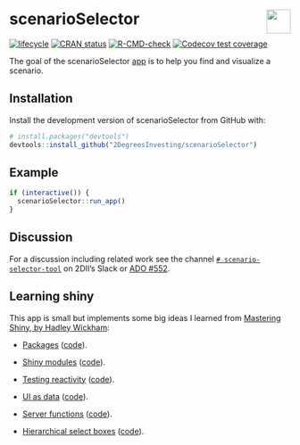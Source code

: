 
<!-- README.md is generated from README.Rmd. Please edit that file -->

# scenarioSelector <a href='https://github.com/2DegreesInvesting/r2dii.usethis'><img src='https://imgur.com/A5ASZPE.png' align='right' height='43' /></a>

<!-- badges: start -->

[![lifecycle](https://img.shields.io/badge/lifecycle-experimental-orange.svg)](https://www.tidyverse.org/lifecycle/#experimental)
[![CRAN
status](https://www.r-pkg.org/badges/version/scenarioSelector)](https://CRAN.R-project.org/package=scenarioSelector)
[![R-CMD-check](https://github.com/2DegreesInvesting/scenarioSelector/workflows/R-CMD-check/badge.svg)](https://github.com/2DegreesInvesting/scenarioSelector/actions)
[![Codecov test
coverage](https://codecov.io/gh/2DegreesInvesting/scenarioSelector/branch/master/graph/badge.svg)](https://codecov.io/gh/2DegreesInvesting/scenarioSelector?branch=master)
<!-- badges: end -->

The goal of the scenarioSelector
[app](https://twodii.shinyapps.io/scenarioSelector/) is to help you find
and visualize a scenario.

## Installation

Install the development version of scenarioSelector from GitHub with:

``` r
# install.packages("devtools")
devtools::install_github("2DegreesInvesting/scenarioSelector")
```

## Example

``` r
if (interactive()) {
  scenarioSelector::run_app()
}
```

## Discussion

For a discussion including related work see the channel
[`# scenario-selector-tool`](https://2investinginitiative.slack.com/archives/C025YFS5UTA)
on 2DII’s Slack or [ADO
\#552](https://dev.azure.com/2DegreesInvesting/2DegreesInvesting/_workitems/edit/552).

## Learning shiny

This app is small but implements some big ideas I learned from
[Mastering Shiny, by Hadley Wickham](https://mastering-shiny.org/):

-   [Packages](https://mastering-shiny.org/scaling-packaging.html)
    ([code](https://github.com/2DegreesInvesting/scenarioSelector/blob/master/DESCRIPTION)).

-   [Shiny modules](https://mastering-shiny.org/scaling-modules.html)
    ([code](https://github.com/2DegreesInvesting/scenarioSelector/blob/master/R/scenario.R)).

-   [Testing
    reactivity](https://mastering-shiny.org/scaling-testing.html#testing-reactivity)
    ([code](https://github.com/2DegreesInvesting/scenarioSelector/blob/master/tests/testthat/test-scenario.R)).

-   [UI as
    data](https://mastering-shiny.org/scaling-functions.html#ui-as-data)
    ([code](https://github.com/2DegreesInvesting/scenarioSelector/blob/master/R/select_column.R)).

-   [Server
    functions](https://mastering-shiny.org/scaling-functions.html#server-functions)
    ([code](https://github.com/2DegreesInvesting/scenarioSelector/blob/master/R/plot_scenarios.R)).

-   [Hierarchical select
    boxes](https://mastering-shiny.org/action-dynamic.html?q=hiera#hierarchical-select)
    ([code](https://github.com/2DegreesInvesting/scenarioSelector/blob/master/R/scenario.R)).
